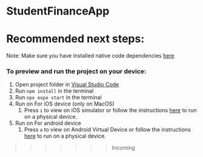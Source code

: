 # StudentFinanceApp

# Recommended next steps:

Note: Make sure you have installed native code dependencies [here](https://reactnative.dev/docs/environment-setup#installing-dependencies)

### To preview and run the project on your device:

1. Open project folder in <u>Visual Studio Code</u>
2. Run `npm install` in the terminal
3. Run `npx expo start` in the terminal
4. Run on For iOS device (only on MacOS)
   1. Press `i` to view on iOS simulator or follow the instructions [here](https://docs.expo.dev/workflow/run-on-device/) to run on a physical device.
5. Run on For android device
   1. Press `a` to view on Android Virtual Device or follow the instructions [here](https://docs.expo.dev/workflow/run-on-device/) to run on a physical device.

> > > > > > > Incoming
